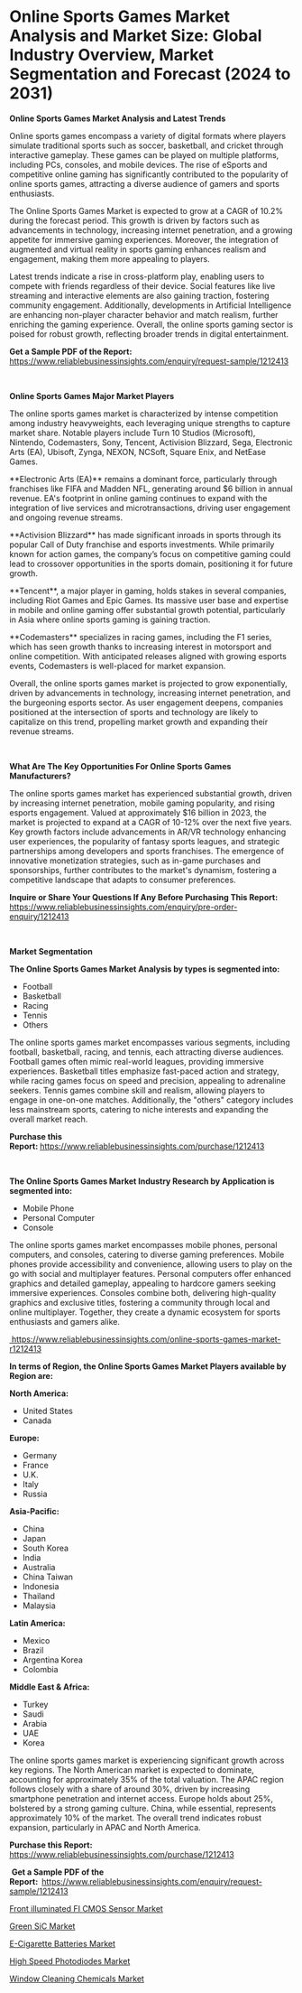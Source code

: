 <p><h1>Online Sports Games Market Analysis and Market Size: Global Industry Overview, Market Segmentation and Forecast (2024 to 2031)</h1></p><p><strong>Online Sports Games Market Analysis and Latest Trends</strong></p>
<p><p>Online sports games encompass a variety of digital formats where players simulate traditional sports such as soccer, basketball, and cricket through interactive gameplay. These games can be played on multiple platforms, including PCs, consoles, and mobile devices. The rise of eSports and competitive online gaming has significantly contributed to the popularity of online sports games, attracting a diverse audience of gamers and sports enthusiasts.</p><p>The Online Sports Games Market is expected to grow at a CAGR of 10.2% during the forecast period. This growth is driven by factors such as advancements in technology, increasing internet penetration, and a growing appetite for immersive gaming experiences. Moreover, the integration of augmented and virtual reality in sports gaming enhances realism and engagement, making them more appealing to players.</p><p>Latest trends indicate a rise in cross-platform play, enabling users to compete with friends regardless of their device. Social features like live streaming and interactive elements are also gaining traction, fostering community engagement. Additionally, developments in Artificial Intelligence are enhancing non-player character behavior and match realism, further enriching the gaming experience. Overall, the online sports gaming sector is poised for robust growth, reflecting broader trends in digital entertainment.</p></p>
<p><strong>Get a Sample PDF of the Report:&nbsp;</strong> <a href="https://www.reliablebusinessinsights.com/enquiry/request-sample/1212413?utm_campaign=102&utm_medium=2&utm_source=Github&utm_content=ia&utm_term=06102024&utm_id=online-sports-games">https://www.reliablebusinessinsights.com/enquiry/request-sample/1212413</a></p>
<p>&nbsp;</p>
<p><strong>Online Sports Games Major Market Players</strong></p>
<p><p>The online sports games market is characterized by intense competition among industry heavyweights, each leveraging unique strengths to capture market share. Notable players include Turn 10 Studios (Microsoft), Nintendo, Codemasters, Sony, Tencent, Activision Blizzard, Sega, Electronic Arts (EA), Ubisoft, Zynga, NEXON, NCSoft, Square Enix, and NetEase Games.</p><p>**Electronic Arts (EA)** remains a dominant force, particularly through franchises like FIFA and Madden NFL, generating around $6 billion in annual revenue. EA's footprint in online gaming continues to expand with the integration of live services and microtransactions, driving user engagement and ongoing revenue streams.</p><p>**Activision Blizzard** has made significant inroads in sports through its popular Call of Duty franchise and esports investments. While primarily known for action games, the company’s focus on competitive gaming could lead to crossover opportunities in the sports domain, positioning it for future growth.</p><p>**Tencent**, a major player in gaming, holds stakes in several companies, including Riot Games and Epic Games. Its massive user base and expertise in mobile and online gaming offer substantial growth potential, particularly in Asia where online sports gaming is gaining traction.</p><p>**Codemasters** specializes in racing games, including the F1 series, which has seen growth thanks to increasing interest in motorsport and online competition. With anticipated releases aligned with growing esports events, Codemasters is well-placed for market expansion.</p><p>Overall, the online sports games market is projected to grow exponentially, driven by advancements in technology, increasing internet penetration, and the burgeoning esports sector. As user engagement deepens, companies positioned at the intersection of sports and technology are likely to capitalize on this trend, propelling market growth and expanding their revenue streams.</p></p>
<p>&nbsp;</p>
<p><strong>What Are The Key Opportunities For Online Sports Games Manufacturers?</strong></p>
<p><p>The online sports games market has experienced substantial growth, driven by increasing internet penetration, mobile gaming popularity, and rising esports engagement. Valued at approximately $16 billion in 2023, the market is projected to expand at a CAGR of 10-12% over the next five years. Key growth factors include advancements in AR/VR technology enhancing user experiences, the popularity of fantasy sports leagues, and strategic partnerships among developers and sports franchises. The emergence of innovative monetization strategies, such as in-game purchases and sponsorships, further contributes to the market's dynamism, fostering a competitive landscape that adapts to consumer preferences.</p></p>
<p><strong>Inquire or Share Your Questions If Any Before Purchasing This Report:</strong> <a href="https://www.reliablebusinessinsights.com/enquiry/pre-order-enquiry/1212413?utm_campaign=102&utm_medium=2&utm_source=Github&utm_content=ia&utm_term=06102024&utm_id=online-sports-games">https://www.reliablebusinessinsights.com/enquiry/pre-order-enquiry/1212413</a></p>
<p>&nbsp;</p>
<p><strong>Market Segmentation</strong></p>
<p><strong>The Online Sports Games Market Analysis by types is segmented into:</strong></p>
<p><ul><li>Football</li><li>Basketball</li><li>Racing</li><li>Tennis</li><li>Others</li></ul></p>
<p><p>The online sports games market encompasses various segments, including football, basketball, racing, and tennis, each attracting diverse audiences. Football games often mimic real-world leagues, providing immersive experiences. Basketball titles emphasize fast-paced action and strategy, while racing games focus on speed and precision, appealing to adrenaline seekers. Tennis games combine skill and realism, allowing players to engage in one-on-one matches. Additionally, the "others" category includes less mainstream sports, catering to niche interests and expanding the overall market reach.</p></p>
<p><strong>Purchase this Report:&nbsp;</strong><a href="https://www.reliablebusinessinsights.com/purchase/1212413?utm_campaign=102&utm_medium=2&utm_source=Github&utm_content=ia&utm_term=06102024&utm_id=online-sports-games">https://www.reliablebusinessinsights.com/purchase/1212413</a></p>
<p>&nbsp;</p>
<p><strong>The Online Sports Games Market Industry Research by Application is segmented into:</strong></p>
<p><ul><li>Mobile Phone</li><li>Personal Computer</li><li>Console</li></ul></p>
<p><p>The online sports games market encompasses mobile phones, personal computers, and consoles, catering to diverse gaming preferences. Mobile phones provide accessibility and convenience, allowing users to play on the go with social and multiplayer features. Personal computers offer enhanced graphics and detailed gameplay, appealing to hardcore gamers seeking immersive experiences. Consoles combine both, delivering high-quality graphics and exclusive titles, fostering a community through local and online multiplayer. Together, they create a dynamic ecosystem for sports enthusiasts and gamers alike.</p></p>
<p><a href="https://www.reliablebusinessinsights.com/online-sports-games-market-r1212413?utm_campaign=102&utm_medium=2&utm_source=Github&utm_content=ia&utm_term=06102024&utm_id=online-sports-games">&nbsp;https://www.reliablebusinessinsights.com/online-sports-games-market-r1212413</a></p>
<p><strong>In terms of Region, the Online Sports Games Market Players available by Region are:</strong></p>
<p>
    <p> <strong> North America: </strong>
        <ul>
            <li>United States</li>
            <li>Canada</li>
        </ul>
        </p> 
    <p> <strong> Europe: </strong>
        <ul>
            <li>Germany</li>
            <li>France</li>
            <li>U.K.</li>
            <li>Italy</li>
            <li>Russia</li>
        </ul>
        </p> 
    <p> <strong> Asia-Pacific: </strong>
        <ul>
            <li>China</li>
            <li>Japan</li>
            <li>South Korea</li>
            <li>India</li>
            <li>Australia</li>
            <li>China Taiwan</li>
            <li>Indonesia</li>
            <li>Thailand</li>
            <li>Malaysia</li>
        </ul>
        </p> 
    <p> <strong> Latin America: </strong>
        <ul>
            <li>Mexico</li>
            <li>Brazil</li>
            <li>Argentina Korea</li>
            <li>Colombia</li>
        </ul>
        </p> 
    <p> <strong> Middle East & Africa: </strong>
        <ul>
            <li>Turkey</li>
            <li>Saudi</li>
            <li>Arabia</li>
            <li>UAE</li>
            <li>Korea</li>
        </ul>
    </p>
    </p>
<p><p>The online sports games market is experiencing significant growth across key regions. The North American market is expected to dominate, accounting for approximately 35% of the total valuation. The APAC region follows closely with a share of around 30%, driven by increasing smartphone penetration and internet access. Europe holds about 25%, bolstered by a strong gaming culture. China, while essential, represents approximately 10% of the market. The overall trend indicates robust expansion, particularly in APAC and North America.</p></p>
<p><strong>Purchase this Report: </strong><a href="https://www.reliablebusinessinsights.com/purchase/1212413?utm_campaign=102&utm_medium=2&utm_source=Github&utm_content=ia&utm_term=06102024&utm_id=online-sports-games">https://www.reliablebusinessinsights.com/purchase/1212413</a></p>
<p>&nbsp;<strong>Get a Sample PDF of the Report:&nbsp;&nbsp;</strong><a href="https://www.reliablebusinessinsights.com/enquiry/request-sample/1212413?utm_campaign=102&utm_medium=2&utm_source=Github&utm_content=ia&utm_term=06102024&utm_id=online-sports-games">https://www.reliablebusinessinsights.com/enquiry/request-sample/1212413</a></p>
<p><strong></strong></p>
<p><p><a href="https://issuu.com/reportprime-2/docs/front-illuminated-fi-cmos-sensor-ma_37c78c1feafc28?utm_campaign=102&utm_medium=2&utm_source=Github&utm_content=ia&utm_term=06102024&utm_id=online-sports-games">Front illuminated FI CMOS Sensor Market</a></p><p><a href="https://medium.com/@evelynprice1905/green-sic-sector-surge-4-3-growth-roadmap-to-2031-8870175dfe41?utm_campaign=102&utm_medium=2&utm_source=Github&utm_content=ia&utm_term=06102024&utm_id=online-sports-games">Green SiC Market</a></p><p><a href="https://github.com/RogerBennett414/Market-Research-Report-List-1/blob/main/e-cigarette-batteries-market.md?utm_campaign=102&utm_medium=2&utm_source=Github&utm_content=ia&utm_term=06102024&utm_id=online-sports-games">E-Cigarette Batteries Market</a></p><p><a href="https://issuu.com/reportprime-2/docs/high-speed-photodiodes-market-size-_273b00913bf310?utm_campaign=102&utm_medium=2&utm_source=Github&utm_content=ia&utm_term=06102024&utm_id=online-sports-games">High Speed Photodiodes Market</a></p><p><a href="https://github.com/bo24bogard/Market-Research-Report-List-1/blob/main/window-cleaning-chemicals-market.md?utm_campaign=102&utm_medium=2&utm_source=Github&utm_content=ia&utm_term=06102024&utm_id=online-sports-games">Window Cleaning Chemicals Market</a></p></p>